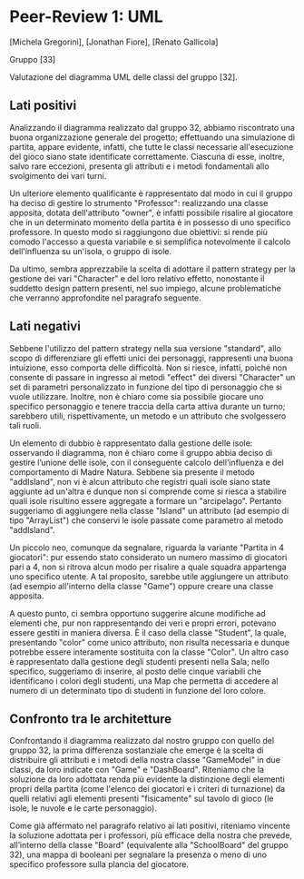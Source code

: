 # Peer-Review 1: UML

[Michela Gregorini], [Jonathan Fiore], [Renato Gallicola]

Gruppo [33]

Valutazione del diagramma UML delle classi del gruppo [32].

## Lati positivi

Analizzando il diagramma realizzato dal gruppo 32, abbiamo riscontrato una buona organizzazione generale del progetto; effettuando una simulazione di partita, appare evidente, infatti, che tutte le classi necessarie all'esecuzione del gioco siano state identificate correttamente. Ciascuna di esse, inoltre, salvo rare eccezioni, presenta gli attributi e i metodi fondamentali allo svolgimento dei vari turni.

Un ulteriore elemento qualificante è rappresentato dal modo in cui il gruppo ha deciso di gestire lo strumento "Professor": realizzando una classe apposita, dotata dell'attributo "owner", è infatti possibile risalire al giocatore che in un determinato momento della partita è in possesso di uno specifico professore. In questo modo si raggiungono due obiettivi: si rende più comodo l'accesso a questa variabile e si semplifica notevolmente il calcolo dell'influenza su un'isola, o gruppo di isole.

Da ultimo, sembra apprezzabile la scelta di adottare il pattern strategy per la gestione dei vari "Character" e del loro relativo effetto, nonostante il suddetto design pattern presenti, nel suo impiego, alcune problematiche che verranno approfondite nel paragrafo seguente.


## Lati negativi

Sebbene l'utilizzo del pattern strategy nella sua versione "standard", allo scopo di differenziare gli effetti unici dei personaggi, rappresenti una buona intuizione, esso comporta delle difficoltà. Non si riesce, infatti, poiché non consente di passare in ingresso ai metodi "effect" dei diversi "Character" un set di parametri personalizzato in funzione del tipo di personaggio che si vuole utilizzare. 
Inoltre, non è chiaro come sia possibile giocare uno specifico personaggio e tenere traccia della carta attiva durante un turno; sarebbero utili, rispettivamente, un metodo e un attributo che svolgessero tali ruoli.

Un elemento di dubbio è rappresentato dalla gestione delle isole: osservando il diagramma, non è chiaro come il gruppo abbia deciso di gestire l’unione delle isole, con il conseguente calcolo dell’influenza e del comportamento di Madre Natura. Sebbene sia presente il metodo "addIsland", non vi è alcun attributo che registri quali isole siano state aggiunte ad un'altra e dunque non si comprende come si riesca a stabilire quali isole risultino essere aggregate a formare un "arcipelago". Pertanto suggeriamo di aggiungere nella classe "Island" un attributo (ad esempio di tipo "ArrayList<Island>") che conservi le isole passate come parametro al metodo "addIsland".

Un piccolo neo, comunque da segnalare, riguarda la variante "Partita in 4 giocatori": pur essendo stato considerato un numero massimo di giocatori pari a 4, non si ritrova alcun modo per risalire a quale squadra appartenga uno specifico utente. A tal proposito, sarebbe utile aggiungere un attributo (ad esempio all'interno della classe "Game") oppure creare una classe apposita. 

A questo punto, ci sembra opportuno suggerire alcune modifiche ad elementi che, pur non rappresentando dei veri e propri errori, potevano essere gestiti in maniera diversa.
È il caso della classe "Student", la quale, presentando "color" come unico attributo, non risulta necessaria e dunque potrebbe essere interamente sostituita con la classe "Color".
Un altro caso è rappresentato dalla gestione degli studenti presenti nella Sala; nello specifico, suggeriamo di inserire, al posto delle cinque variabili che identificano i colori degli studenti, una Map che permetta di accedere al numero di un determinato tipo di studenti in funzione del loro colore.


## Confronto tra le architetture

Confrontando il diagramma realizzato dal nostro gruppo con quello del gruppo 32, la prima differenza sostanziale che emerge è la scelta di distribuire gli attributi e i metodi della nostra classe "GameModel" in due classi, da loro indicate con "Game" e "DashBoard".
Riteniamo che la soluzione da loro adottata renda più evidente la distinzione degli elementi propri della partita (come l'elenco dei giocatori e i criteri di turnazione) da quelli relativi agli elementi presenti "fisicamente" sul tavolo di gioco (le isole, le nuvole e le carte personaggio).

Come già affermato nel paragrafo relativo ai lati positivi, riteniamo vincente la soluzione adottata per i professori, più efficace della nostra che prevede, all’interno della classe "Board" (equivalente alla "SchoolBoard" del gruppo 32), una mappa di booleani per segnalare la presenza o meno di uno specifico professore sulla plancia del giocatore.